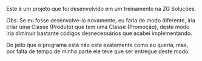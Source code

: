 Este é um projeto que foi desenvolvido em um treinamento na ZG Soluções.

Obs: Se eu fosse desenvolve-lo novamente, eu faria de modo diferente, iria criar uma Classe (Produto) que tem uma Classe (Promoção), deste modo iria diminuir bastante códigos desnecessários que acabei implementando.

Do jeito que o programa está não esta exatamente como eu queria, mas, por falta de tempo de minha parte ele teve que ser entregue deste modo.